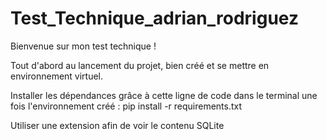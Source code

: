 # Test_Technique_adrian_rodriguez

Bienvenue sur mon test technique !

Tout d'abord au lancement du projet, bien créé et se mettre en environnement virtuel. 

Installer les dépendances grâce à cette ligne de code dans le terminal une fois l'environnement créé : pip install -r requirements.txt

Utiliser une extension afin de voir le contenu SQLite

